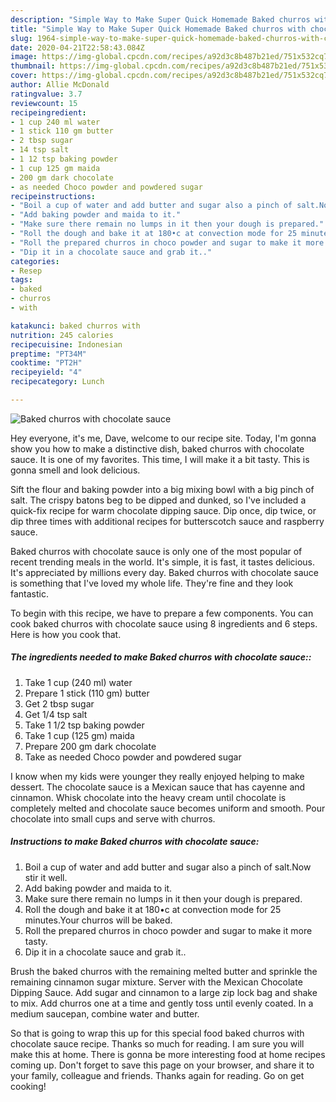 ```yaml
---
description: "Simple Way to Make Super Quick Homemade Baked churros with chocolate sauce"
title: "Simple Way to Make Super Quick Homemade Baked churros with chocolate sauce"
slug: 1964-simple-way-to-make-super-quick-homemade-baked-churros-with-chocolate-sauce
date: 2020-04-21T22:58:43.084Z
image: https://img-global.cpcdn.com/recipes/a92d3c8b487b21ed/751x532cq70/baked-churros-with-chocolate-sauce-recipe-main-photo.jpg
thumbnail: https://img-global.cpcdn.com/recipes/a92d3c8b487b21ed/751x532cq70/baked-churros-with-chocolate-sauce-recipe-main-photo.jpg
cover: https://img-global.cpcdn.com/recipes/a92d3c8b487b21ed/751x532cq70/baked-churros-with-chocolate-sauce-recipe-main-photo.jpg
author: Allie McDonald
ratingvalue: 3.7
reviewcount: 15
recipeingredient:
- 1 cup 240 ml water
- 1 stick 110 gm butter
- 2 tbsp sugar
- 14 tsp salt
- 1 12 tsp baking powder
- 1 cup 125 gm maida
- 200 gm dark chocolate
- as needed Choco powder and powdered sugar
recipeinstructions:
- "Boil a cup of water and add butter and sugar also a pinch of salt.Now stir it well."
- "Add baking powder and maida to it."
- "Make sure there remain no lumps in it then your dough is prepared."
- "Roll the dough and bake it at 180•c at convection mode for 25 minutes.Your churros will be baked."
- "Roll the prepared churros in choco powder and sugar to make it more tasty."
- "Dip it in a chocolate sauce and grab it.."
categories:
- Resep
tags:
- baked
- churros
- with

katakunci: baked churros with
nutrition: 245 calories
recipecuisine: Indonesian
preptime: "PT34M"
cooktime: "PT2H"
recipeyield: "4"
recipecategory: Lunch

---
```



![Baked churros with chocolate sauce](https://img-global.cpcdn.com/recipes/a92d3c8b487b21ed/751x532cq70/baked-churros-with-chocolate-sauce-recipe-main-photo.jpg)

Hey everyone, it's me, Dave, welcome to our recipe site. Today, I'm gonna show you how to make a distinctive dish, baked churros with chocolate sauce. It is one of my favorites. This time, I will make it a bit tasty. This is gonna smell and look delicious.

Sift the flour and baking powder into a big mixing bowl with a big pinch of salt. The crispy batons beg to be dipped and dunked, so I&#39;ve included a quick-fix recipe for warm chocolate dipping sauce. Dip once, dip twice, or dip three times with additional recipes for butterscotch sauce and raspberry sauce.

Baked churros with chocolate sauce is only one of the most popular of recent trending meals in the world. It's simple, it is fast, it tastes delicious. It's appreciated by millions every day. Baked churros with chocolate sauce is something that I've loved my whole life. They're fine and they look fantastic.


To begin with this recipe, we have to prepare a few components. You can cook baked churros with chocolate sauce using 8 ingredients and 6 steps. Here is how you cook that.

##### The ingredients needed to make Baked churros with chocolate sauce::

1. Take 1 cup (240 ml) water
1. Prepare 1 stick (110 gm) butter
1. Get 2 tbsp sugar
1. Get 1/4 tsp salt
1. Take 1 1/2 tsp baking powder
1. Take 1 cup (125 gm) maida
1. Prepare 200 gm dark chocolate
1. Take as needed Choco powder and powdered sugar


I know when my kids were younger they really enjoyed helping to make dessert. The chocolate sauce is a Mexican sauce that has cayenne and cinnamon. Whisk chocolate into the heavy cream until chocolate is completely melted and chocolate sauce becomes uniform and smooth. Pour chocolate into small cups and serve with churros. 

##### Instructions to make Baked churros with chocolate sauce:

1. Boil a cup of water and add butter and sugar also a pinch of salt.Now stir it well.
1. Add baking powder and maida to it.
1. Make sure there remain no lumps in it then your dough is prepared.
1. Roll the dough and bake it at 180•c at convection mode for 25 minutes.Your churros will be baked.
1. Roll the prepared churros in choco powder and sugar to make it more tasty.
1. Dip it in a chocolate sauce and grab it..


Brush the baked churros with the remaining melted butter and sprinkle the remaining cinnamon sugar mixture. Server with the Mexican Chocolate Dipping Sauce. Add sugar and cinnamon to a large zip lock bag and shake to mix. Add churros one at a time and gently toss until evenly coated. In a medium saucepan, combine water and butter. 

So that is going to wrap this up for this special food baked churros with chocolate sauce recipe. Thanks so much for reading. I am sure you will make this at home. There is gonna be more interesting food at home recipes coming up. Don't forget to save this page on your browser, and share it to your family, colleague and friends. Thanks again for reading. Go on get cooking!
